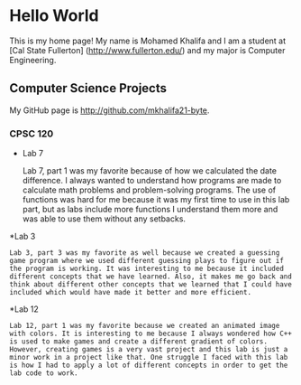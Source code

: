 # Hello World

This is my home page! My name is Mohamed Khalifa and I am a student at [Cal State Fullerton] (http://www.fullerton.edu/) and my major is Computer Engineering.

## Computer Science Projects

My GitHub page is http://github.com/mkhalifa21-byte.

### CPSC 120

* Lab 7

	Lab 7, part 1 was my favorite because of how we calculated the date difference. I always wanted to understand how programs are made to calculate math problems and problem-solving programs. The use of functions was hard for me because it was my first time to use in this lab part, but as labs include more functions I understand them more and was able to use them without any setbacks. 

*Lab 3

	Lab 3, part 3 was my favorite as well because we created a guessing game program where we used different guessing plays to figure out if the program is working. It was interesting to me because it included different concepts that we have learned. Also, it makes me go back and think about different other concepts that we learned that I could have included which would have made it better and more efficient. 

*Lab 12

	Lab 12, part 1 was my favorite because we created an animated image with colors. It is interesting to me because I always wondered how C++ is used to make games and create a different gradient of colors. However, creating games is a very vast project and this lab is just a minor work in a project like that. One struggle I faced with this lab is how I had to apply a lot of different concepts in order to get the lab code to work.  
